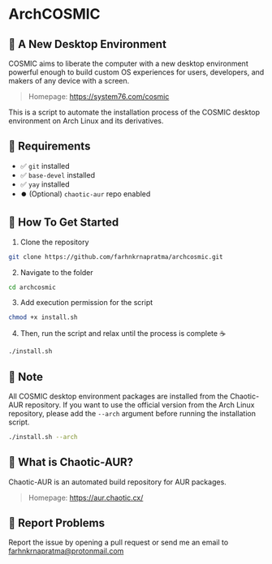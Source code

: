 # ArchCOSMIC

## 🔮 A New Desktop Environment

COSMIC aims to liberate the computer with a new desktop environment powerful enough to build custom OS experiences for users, developers, and makers of any device with a screen.

> Homepage: https://system76.com/cosmic

This is a script to automate the installation process of the COSMIC desktop
environment on Arch Linux and its derivatives.

## 📍 Requirements

- ✅ `git` installed
- ✅ `base-devel` installed
- ✅ `yay` installed
- ⏺️ (Optional) `chaotic-aur` repo enabled

## 🚀 How To Get Started

1. Clone the repository

```bash
git clone https://github.com/farhnkrnapratma/archcosmic.git
```

2. Navigate to the folder

```bash
cd archcosmic
```

3. Add execution permission for the script

```bash
chmod +x install.sh
```

4. Then, run the script and relax until the process is complete ☕

```bash
./install.sh
```

## 📖 Note

All COSMIC desktop environment packages are installed from the Chaotic-AUR
repository. If you want to use the official version from the Arch Linux
repository, please add the `--arch` argument before running the installation
script.

```bash
./install.sh --arch
```

## 🤔 What is Chaotic-AUR?

Chaotic-AUR is an automated build repository for AUR packages.

> Homepage: https://aur.chaotic.cx/

## 🐞 Report Problems

  Report the issue by opening a pull request or send me an email to
  [farhnkrnapratma@protonmail.com](farhnkrnapratma@protonmail.com)
